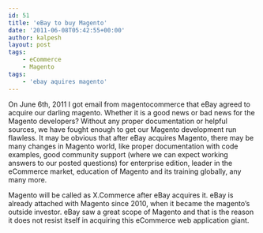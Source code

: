 ```yaml
---
id: 51
title: 'eBay to buy Magento'
date: '2011-06-08T05:42:55+00:00'
author: kalpesh
layout: post
tags:
    - eCommerce
    - Magento
tags:
    - 'ebay aquires magento'
---
```


On June 6th, 2011 I got email from magentocommerce that eBay agreed to acquire our darling magento. Whether it is a good news or bad news for the Magento developers? Without any proper documentation or helpful sources, we have fought enough to get our Magento development run flawless. It may be obvious that after eBay acquires Magento, there may be many changes in Magento world, like proper documentation with code examples, good community support (where we can expect working answers to our posted questions) for enterprise edition, leader in the eCommerce market, education of Magento and its training globally, any many more.

Magento will be called as X.Commerce after eBay acquires it. eBay is already attached with Magento since 2010, when it became the magento’s outside investor. eBay saw a great scope of Magento and that is the reason it does not resist itself in acquiring this eCommerce web application giant.